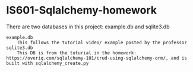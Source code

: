 # IS601-Sqlalchemy-homework

There are two databases in this project: example.db and sqlite3.db

    example.db
        This follows the tutorial video/ example posted by the professor
    sqlite3.db
        This DB is from the tuturial in the homework: https://overiq.com/sqlalchemy-101/crud-using-sqlalchemy-orm/, and is built with sqlalchemy_create.py
        